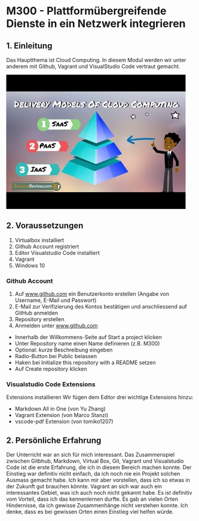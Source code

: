 # M300 - Plattformübergreifende  Dienste in ein Netzwerk integrieren

## 1. Einleitung

Das Hauptthema ist Cloud Computing. In diesem Modul werden wir unter anderem mit Github, Vagrant und VisualStudio Code vertraut gemacht. 

<img src="LB01/Bilder/Bild1.jpg" alt="Check"/>

## 2. Voraussetzungen
1. Virtualbox installiert
2. Github Account registriert
3. Editor Visualstudio Code installiert
4. Vagrant
5. Windows 10

### Github Account

1. Auf www.github.com ein Benutzerkonto erstellen (Angabe von Username, E-Mail und Passwort)
2. E-Mail zur Verifizierung des Kontos bestätigen und anschliessend auf GitHub anmelden
3. Repository erstellen
4. Anmelden unter www.github.com
*  Innerhalb der Willkommens-Seite auf Start a project klicken
*  Unter Repository name einen Name definieren (z.B. M300)
*  Optional: kurze Beschreibung eingeben
*  Radio-Button bei Public belassen
*  Haken bei Initialize this repository with a README setzen
*  Auf Create repository klicken

### Visualstudio Code Extensions

Extensions installieren
Wir fügen dem Editor drei wichtige Extensions hinzu:

* Markdown All in One (von Yu Zhang)
* Vagrant Extension (von Marco Stanzi)
* vscode-pdf Extension (von tomiko1207)


## 2. Persönliche Erfahrung

Der Unterricht war an sich für mich interessant. Das Zusammenspiel zwischen Gitbhub, Markdown, Virtual Box, Git, Vagrant und Visualstudio Code ist die erste Erfahrung, die ich in diesem Bereich machen konnte. Der Einstieg war definitiv nicht einfach, da ich noch nie ein Projekt solchen Ausmass gemacht habe. Ich kann mir aber vorstellen, dass ich so etwas in der Zukunft gut brauchen könnte. Vagrant an sich war auch ein interessantes Gebiet, was ich auch noch nicht gekannt habe. Es ist definitiv vom Vorteil, dass ich das kennenlernen durfte.
Es gab an vielen Orten Hindernisse, da ich gewisse Zusammenhänge nicht verstehen konnte. Ich denke, dass es bei gewissen Orten einen Einstieg viel helfen würde.